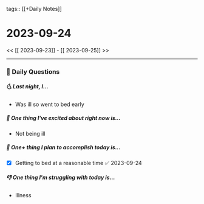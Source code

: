 tags:: [[+Daily Notes]]

# 2023-09-24

<< [[ 2023-09-23]] - [[ 2023-09-25]] >>

---
### 📅 Daily Questions
##### 🌜 Last night, I...
- Was ill so went to bed early

##### 🙌 One thing I've excited about right now is...
- Not being ill

##### 🚀 One+ thing I plan to accomplish today is...
- [x] Getting to bed at a reasonable time ✅ 2023-09-24

##### 👎 One thing I'm struggling with today is...
- Illness